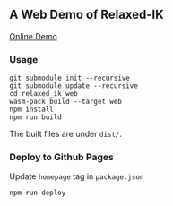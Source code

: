 ## A Web Demo of Relaxed-IK
[Online Demo](https://yepw.github.io/relaxed-ik-web-demo/)
### Usage
```
git submodule init --recursive
git submodule update --recursive
cd relaxed_ik_web 
wasm-pack build --target web
npm install
npm run build
```
The built files are under `dist/`.

### Deploy to Github Pages

Update `homepage` tag in `package.json`
```
npm run deploy
```
